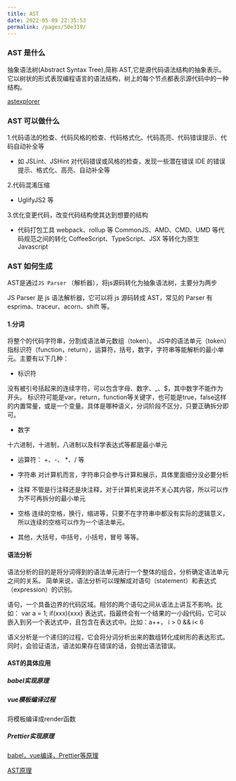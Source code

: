 ```yaml
---
title: AST
date: 2022-05-09 22:35:53
permalink: /pages/50e319/
---
```


### AST 是什么

抽象语法树(Abstract Syntax Tree),简称 AST,它是源代码语法结构的抽象表示。它以树状的形式表现编程语言的语法结构，树上的每个节点都表示源代码中的一种结构。

[astexplorer](https://astexplorer.net/)

### AST 可以做什么

1.代码语法的检查、代码风格的检查、代码格式化、代码高亮、代码错误提示、代码自动补全等

- 如 JSLint、JSHint 对代码错误或风格的检查，发现一些潜在错误 IDE 的错误提示、格式化、高亮、自动补全等

2.代码混淆压缩

- UglifyJS2 等

3.优化变更代码，改变代码结构使其达到想要的结构

- 代码打包工具 webpack、rollup 等 CommonJS、AMD、CMD、UMD 等代码规范之间的转化 CoffeeScript、TypeScript、JSX 等转化为原生 Javascript

### AST 如何生成

AST是通过`JS Parser` （解析器），将js源码转化为抽象语法树，主要分为两步

JS Parser 是 js 语法解析器，它可以将 js 源码转成 AST，常见的 Parser 有 esprima、traceur、acorn、shift 等。

#### 1.分词

将整个的代码字符串，分割成语法单元数组（token）。 JS中的语法单元（token）指标识符（function，return），运算符，括号，数字，字符串等能解析的最小单元。主要有以下几种：

- 标识符

没有被引号括起来的连续字符，可以包含字母、数字、_、$，其中数字不能作为开头。
标识符可能是var，return，function等关键字，也可能是true，false这样的内置常量，或是一个变量。具体是哪种语义，分词阶段不区分，只要正确拆分即可。

- 数字

十六进制，十进制，八进制以及科学表达式等都是最小单元

- 运算符： +、-、 *、/ 等

- 字符串 对计算机而言，字符串只会参与计算和展示，具体里面细分没必要分析

- 注释  不管是行注释还是块注释，对于计算机来说并不关心其内容，所以可以作为不可再拆分的最小单元

- 空格 连续的空格，换行，缩进等，只要不在字符串中都没有实际的逻辑意义，所以连续的空格可以作为一个语法单元。

- 其他，大括号，中括号，小括号，冒号 等等。

#### 语法分析

语法分析的目的是将分词得到的语法单元进行一个整体的组合，分析确定语法单元之间的关系。
简单来说，语法分析可以理解成对语句（statement）和表达式（expression）的识别。

语句，一个具备边界的代码区域。相邻的两个语句之间从语法上讲互不影响。比如： var a = 1; if(xxx){xxx}
表达式，指最终会有一个结果的一小段代码，它可以嵌入到另一个表达式中，且包含在表达式中。比如：a++， i > 0 && i< 6

语义分析是一个递归的过程，它会将分词分析出来的数组转化成树形的表达形式。同时，会验证语法，语法如果存在错误的话，会抛出语法错误。


#### AST的具体应用

##### babel实现原理

##### vue模板编译过程

将模板编译成render函数

##### Prettier实现原理


[babel，vue编译，Prettier等原理](https://juejin.cn/post/6844904019505184776)

[AST原理](https://juejin.cn/post/6854573222071894029#heading-3)